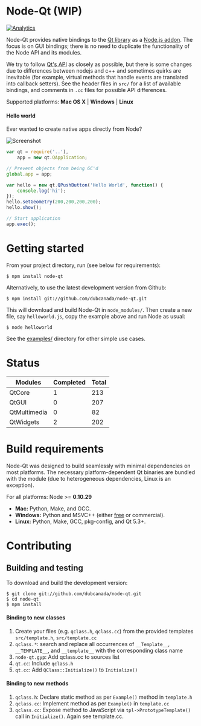 # Node-Qt (WIP)

[![Analytics](https://ga-beacon.appspot.com/UA-52352671-1/dubcanada/node-qt)](https://github.com/igrigorik/ga-beacon)

Node-Qt provides native bindings to the [Qt library](http://developer.qt.nokia.com/doc/qt-5.3/) as a [Node.js addon](http://nodejs.org/docs/latest/api/addons.html). The focus is on GUI bindings; there is no need to duplicate the functionality of the Node API and its modules.

We try to follow [Qt's API](http://developer.qt.nokia.com/doc/qt-5.3/) as closely as possible, but there is some changes due to differences between nodejs and c++ and sometimes quirks are inevitable (for example, virtual methods that handle events are translated into callback setters). See the header files in `src/` for a list of available bindings, and comments in `.cc` files for possible API differences.

Supported platforms: **Mac OS X** | **Windows** | **Linux**


#### Hello world

Ever wanted to create native apps directly from Node?

![Screenshot](https://github.com/dubcanada/node-qt/raw/master/examples/helloworld.png)

```javascript
var qt = require('..'),
    app = new qt.QApplication;

// Prevent objects from being GC'd
global.app = app;

var hello = new qt.QPushButton('Hello World', function() {
    console.log('hi');
});
hello.setGeometry(200,200,200,200);
hello.show();

// Start application
app.exec();
```

# Getting started

From your project directory, run (see below for requirements):

```
$ npm install node-qt
```

Alternatively, to use the latest development version from Github:

```
$ npm install git://github.com/dubcanada/node-qt.git
```

This will download and build Node-Qt in `node_modules/`. Then create a new file, say `helloworld.js`, copy the example above and run Node as usual:

```
$ node helloworld
```

See the [examples/](https://github.com/dubcanada/node-qt/tree/master/examples) directory for other simple use cases.

# Status

Modules | Completed | Total
--- | --- | ---
QtCore | 1  | 213
QtGUI | 0 | 207
QtMultimedia | 0 | 82
QtWidgets | 2 | 202

# Build requirements

Node-Qt was designed to build seamlessly with minimal dependencies on most platforms. The necessary platform-dependent Qt binaries are bundled with the module (due to heterogeneous dependencies, Linux is an exception).

For all platforms: Node >= **0.10.29**

+ **Mac:** Python, Make, and GCC.
+ **Windows:** Python and MSVC++ (either [free](http://www.microsoft.com/visualstudio/en-us/products/2010-editions/visual-cpp-express) or commercial).
+ **Linux:** Python, Make, GCC, pkg-config, and Qt 5.3+.


# Contributing


## Building and testing

To download and build the development version:

```
$ git clone git://github.com/dubcanada/node-qt.git
$ cd node-qt
$ npm install
```

#### Binding to new classes

1. Create your files (e.g. `qclass.h`, `qclass.cc`) from the provided templates `src/template.h`, `src/template.cc`
2. `qclass.*`: search and replace all occurrences of `__Template__`, `__TEMPLATE__`, and `__template__` with the corresponding class name
3. `node-qt.gyp`: Add qclass.cc to sources list
4. `qt.cc`: Include `qclass.h`
5. `qt.cc`: Add `QClass::Initialize()` to `Initialize()`

#### Binding to new methods

1. `qclass.h`: Declare static method as per `Example()` method in `template.h`
2. `qclass.cc`: Implement method as per `Example()` in `template.cc`
3. `qclass.cc`: Expose method to JavaScript via `tpl->PrototypeTemplate()` call in `Initialize()`. Again see template.cc.